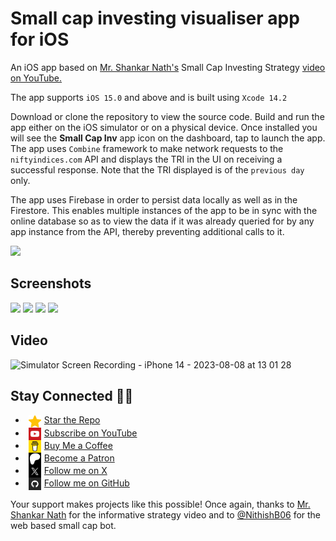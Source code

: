 # Small cap investing visualiser app for iOS 

An iOS app based on [Mr. Shankar Nath's](https://www.youtube.com/@shankarnath) Small Cap Investing Strategy [video on YouTube.](https://www.youtube.com/watch?v=ppxnjQ86T-Q)

The app supports `iOS 15.0` and above and is built using `Xcode 14.2`

Download or clone the repository to view the source code. Build and run the app either on the iOS simulator or on a physical device.
Once installed you will see the **Small Cap Inv** app icon on the dashboard, tap to launch the app.
The app uses `Combine` framework to make network requests to the `niftyindices.com` API and displays the TRI in the UI on receiving a successful response.
Note that the TRI displayed is of the `previous day` only.

The app uses Firebase in order to persist data locally as well as in the Firestore. This enables multiple instances of the app to be in sync with the online database so as to view the data if it was already queried for by any app instance from the API, thereby preventing additional calls to it.

<img src="https://github.com/anupdsouza/ios-smallcap-investing-visualiser/assets/103429618/2bf4a4c1-c99e-459c-82fb-b4fb7254f333">


## Screenshots
<img src="https://github.com/anupdsouza/ios-smallcap-investing-visualiser/assets/103429618/8e95394b-0bce-4ecb-b0cc-c45ad7e7bb21" width="150">
<img src="https://github.com/anupdsouza/ios-smallcap-investing-visualiser/assets/103429618/498b7cb9-3194-44f9-87a0-dd150d46d232" width="150">
<img src="https://github.com/anupdsouza/ios-smallcap-investing-visualiser/assets/103429618/e1033b68-5882-455f-85e7-deba044d3bc9" width="150">
<img src="https://github.com/anupdsouza/ios-smallcap-investing-visualiser/assets/103429618/67e83dd4-2a65-4d2d-b59a-76a130ec5b6e" width="150">

## Video
![Simulator Screen Recording - iPhone 14 - 2023-08-08 at 13 01 28](https://github.com/anupdsouza/ios-smallcap-investing-visualiser/assets/103429618/7c4d469d-2dad-4b97-972c-82919d1dad5b)

## Stay Connected 🤙🏼
- <picture><img align="center" alt="star the repo" src="https://github.com/anupdsouza/ios-miscellaneous/blob/bf5cb23d0ffbb21afa7b442540a7682df27c3b12/star.png" height="20" hspace="5"></picture><a href="https://github.com/anupdsouza/ios-smallcap-investing-visualiser">Star the Repo</a>
- <picture><img align="center" alt="youtube" src="https://github.com/anupdsouza/ios-miscellaneous/blob/bf5cb23d0ffbb21afa7b442540a7682df27c3b12/ic-yt.png" height="20" hspace="5"></picture><a href="https://www.youtube.com/@swiftodyssey">Subscribe on YouTube</a>
- <picture><img align="center" alt="buymeacoffee" src="https://github.com/anupdsouza/ios-miscellaneous/blob/bf5cb23d0ffbb21afa7b442540a7682df27c3b12/ic-bmc.png" height="20" hspace="5"></picture><a href="https://www.buymeacoffee.com/adsouza">Buy Me a Coffee</a>
- <picture><img align="center" alt="patreon" src="https://github.com/anupdsouza/ios-miscellaneous/blob/bf5cb23d0ffbb21afa7b442540a7682df27c3b12/ic-patreon.png" height="20" hspace="5"></picture><a href="https://patreon.com/adsouza">Become a Patron</a>
- <picture><img align="center" alt="x" src="https://github.com/anupdsouza/ios-miscellaneous/blob/bf5cb23d0ffbb21afa7b442540a7682df27c3b12/ic-x.png" height="20" hspace="5"></picture><a href="https://x.com/swift_odyssey">Follow me on X</a>
- <picture><img align="center" alt="github" src="https://github.com/anupdsouza/ios-miscellaneous/blob/bf5cb23d0ffbb21afa7b442540a7682df27c3b12/ic-gh.png" height="20" hspace="5"></picture><a href="https://github.com/anupdsouza">Follow me on GitHub</a>

Your support makes projects like this possible!
Once again, thanks to [Mr. Shankar Nath](https://www.youtube.com/@shankarnath) for the informative strategy video and to [@NithishB06](https://github.com/NithishB06) for the web based small cap bot.
